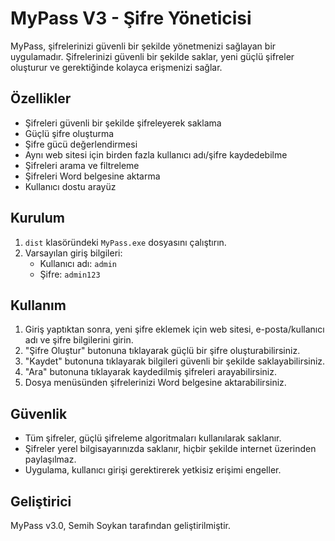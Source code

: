 # MyPass V3 - Şifre Yöneticisi

MyPass, şifrelerinizi güvenli bir şekilde yönetmenizi sağlayan bir uygulamadır. Şifrelerinizi güvenli bir şekilde saklar, yeni güçlü şifreler oluşturur ve gerektiğinde kolayca erişmenizi sağlar.

## Özellikler

- Şifreleri güvenli bir şekilde şifreleyerek saklama
- Güçlü şifre oluşturma
- Şifre gücü değerlendirmesi
- Aynı web sitesi için birden fazla kullanıcı adı/şifre kaydedebilme
- Şifreleri arama ve filtreleme
- Şifreleri Word belgesine aktarma
- Kullanıcı dostu arayüz

## Kurulum

1. `dist` klasöründeki `MyPass.exe` dosyasını çalıştırın.
2. Varsayılan giriş bilgileri:
   - Kullanıcı adı: `admin`
   - Şifre: `admin123`

## Kullanım

1. Giriş yaptıktan sonra, yeni şifre eklemek için web sitesi, e-posta/kullanıcı adı ve şifre bilgilerini girin.
2. "Şifre Oluştur" butonuna tıklayarak güçlü bir şifre oluşturabilirsiniz.
3. "Kaydet" butonuna tıklayarak bilgileri güvenli bir şekilde saklayabilirsiniz.
4. "Ara" butonuna tıklayarak kaydedilmiş şifreleri arayabilirsiniz.
5. Dosya menüsünden şifrelerinizi Word belgesine aktarabilirsiniz.

## Güvenlik

- Tüm şifreler, güçlü şifreleme algoritmaları kullanılarak saklanır.
- Şifreler yerel bilgisayarınızda saklanır, hiçbir şekilde internet üzerinden paylaşılmaz.
- Uygulama, kullanıcı girişi gerektirerek yetkisiz erişimi engeller.

## Geliştirici

MyPass v3.0, Semih Soykan tarafından geliştirilmiştir. 
